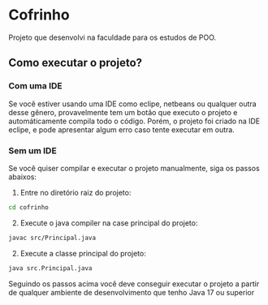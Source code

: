 # Cofrinho

Projeto que desenvolvi na faculdade para os estudos de POO.

## Como executar o projeto?

### Com uma IDE
Se você estiver usando uma IDE como eclipe, netbeans ou qualquer outra desse gênero, provavelmente tem um botão que executo o projeto e automáticamente compila todo o código. Porém, o projeto foi criado na IDE eclipe, e pode apresentar algum erro caso tente executar em outra.

### Sem um IDE
Se você quiser compilar e executar o projeto manualmente, siga os passos abaixos:

1. Entre no diretório raiz do projeto:
````bash
cd cofrinho
``````

2. Execute o java compiler na case principal do projeto:
````bash
javac src/Principal.java
``````

2. Execute a classe principal do projeto:
````bash
java src.Principal.java
``````
Seguindo os passos acima você deve conseguir executar o projeto a partir de qualquer ambiente de desenvolvimento que tenho Java 17 ou superior
